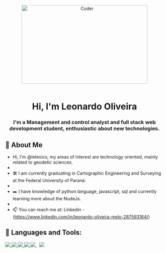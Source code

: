 <div align="center">
    <img src="https://media.giphy.com/media/qgQUggAC3Pfv687qPC/giphy.gif" alt="Coder" width="400" height="250" />
</div>
<br/>

<h1 align="center">Hi, I'm Leonardo Oliveira</h1>
<h3 align="center">I'm a Management and control analyst and full stack web development student, enthusiastic about new technologies.</h3>


## 🤪 About Me

- Hi, I'm @leleoics, my areas of interest are technology oriented, mainly related to geodetic sciences. 
- 
- 🛠️ I am currently graduating in Cartographic Engineering and Surveying at the Federal University of Paraná.
- 
- ✒️ I have knowledge of python language, javascript, sql and currently learning more about the NodeJs.
- 
- 📫 You can reach me at: Linkedin - (https://www.linkedin.com/in/leonardo-oliveira-melo-287593164/)



## 🎈 Languages and Tools:

<p align="left">
    <a href="https://www.w3.org/html/" target="_blank"> <img src="https://img.icons8.com/color/344/python--v1.png"/> </a> 
    <a href="https://www.w3.org/html/" target="_blank"> <img src="https://img.icons8.com/color/48/000000/html-5.png"/> </a> 
    <a href="https://www.w3schools.com/css/" target="_blank"> <img src="https://img.icons8.com/color/48/000000/css3.png"/> </a>  
    <a href="https://developer.mozilla.org/en-US/docs/Web/JavaScript" target="_blank"> <img src="https://img.icons8.com/color/48/000000/javascript.png"/> </a> 
    <a style="padding-right:8px;" href="https://nodejs.org" target="_blank"> <img src="https://img.icons8.com/color/48/000000/nodejs.png"/> </a> </a>   
    <a href="https://git-scm.com/" target="_blank"> <img src="https://img.icons8.com/color/48/000000/git.png"/> </a> 
    
</p>
<br/>
